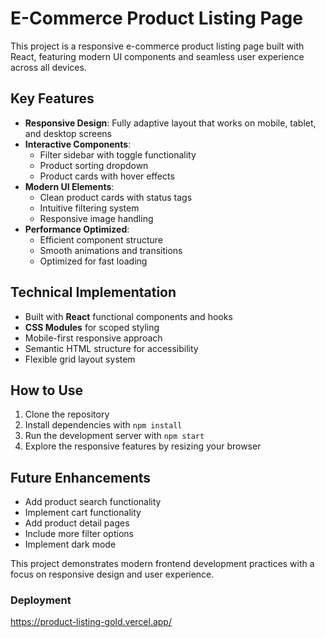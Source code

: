 # E-Commerce Product Listing Page

This project is a responsive e-commerce product listing page built with React, featuring modern UI components and seamless user experience across all devices.

## Key Features

- **Responsive Design**: Fully adaptive layout that works on mobile, tablet, and desktop screens
- **Interactive Components**:
  - Filter sidebar with toggle functionality
  - Product sorting dropdown
  - Product cards with hover effects
- **Modern UI Elements**:
  - Clean product cards with status tags
  - Intuitive filtering system
  - Responsive image handling
- **Performance Optimized**:
  - Efficient component structure
  - Smooth animations and transitions
  - Optimized for fast loading

## Technical Implementation

- Built with **React** functional components and hooks
- **CSS Modules** for scoped styling
- Mobile-first responsive approach
- Semantic HTML structure for accessibility
- Flexible grid layout system

## How to Use

1. Clone the repository
2. Install dependencies with `npm install`
3. Run the development server with `npm start`
4. Explore the responsive features by resizing your browser

## Future Enhancements

- Add product search functionality
- Implement cart functionality
- Add product detail pages
- Include more filter options
- Implement dark mode

This project demonstrates modern frontend development practices with a focus on responsive design and user experience.

### Deployment

https://product-listing-gold.vercel.app/
